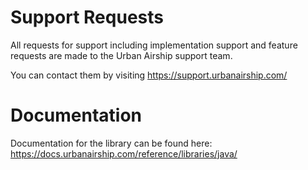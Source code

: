 # Support Requests

All requests for support including implementation support and feature requests are made to the Urban Airship support team. 

You can contact them by visiting https://support.urbanairship.com/

# Documentation

Documentation for the library can be found here:
https://docs.urbanairship.com/reference/libraries/java/